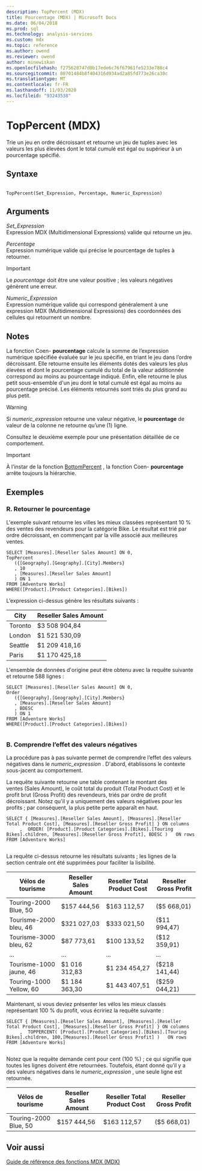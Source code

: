 ```yaml
---
description: TopPercent (MDX)
title: Pourcentage (MDX) | Microsoft Docs
ms.date: 06/04/2018
ms.prod: sql
ms.technology: analysis-services
ms.custom: mdx
ms.topic: reference
ms.author: owend
ms.reviewer: owend
author: minewiskan
ms.openlocfilehash: f275628747d0b17ede6c76f67961fe5233e788c4
ms.sourcegitcommit: 80701484b8f404316d934ad2a85fd773e26ca30c
ms.translationtype: MT
ms.contentlocale: fr-FR
ms.lasthandoff: 11/03/2020
ms.locfileid: "93243538"
---
```

# <a name="toppercent-mdx"></a>TopPercent (MDX)


  Trie un jeu en ordre décroissant et retourne un jeu de tuples avec les valeurs les plus élevées dont le total cumulé est égal ou supérieur à un pourcentage spécifié.  
  
## <a name="syntax"></a>Syntaxe  
  
```  
  
TopPercent(Set_Expression, Percentage, Numeric_Expression)   
```  
  
## <a name="arguments"></a>Arguments  
 *Set_Expression*  
 Expression MDX (Multidimensional Expressions) valide qui retourne un jeu.  
  
 *Percentage*  
 Expression numérique valide qui précise le pourcentage de tuples à retourner.  
  
> [!IMPORTANT]  
>  Le *pourcentage* doit être une valeur positive ; les valeurs négatives génèrent une erreur.  
  
 *Numeric_Expression*  
 Expression numérique valide qui correspond généralement à une expression MDX (Multidimensional Expressions) des coordonnées des cellules qui retournent un nombre.  
  
## <a name="remarks"></a>Notes  
 La fonction Coen- **pourcentage** calcule la somme de l’expression numérique spécifiée évaluée sur le jeu spécifié, en triant le jeu dans l’ordre décroissant. Elle retourne ensuite les éléments dotés des valeurs les plus élevées et dont le pourcentage cumulé du total de la valeur additionnée correspond au moins au pourcentage indiqué. Enfin, elle retourne le plus petit sous-ensemble d'un jeu dont le total cumulé est égal au moins au pourcentage précisé. Les éléments retournés sont triés du plus grand au plus petit.  
  
> [!WARNING]  
>  Si *numeric_expression*  retourne une valeur négative, le **pourcentage** de valeur de la colonne ne retourne qu’une (1) ligne.  
>   
>  Consultez le deuxième exemple pour une présentation détaillée de ce comportement.  
  
> [!IMPORTANT]  
>  À l’instar de la fonction [BottomPercent](../mdx/bottompercent-mdx.md) , la fonction Coen- **pourcentage** arrête toujours la hiérarchie.  
  
## <a name="examples"></a>Exemples  

### <a name="a-return-toppercent"></a>R. Retourner le pourcentage

 L'exemple suivant retourne les villes les mieux classées représentant 10 % des ventes des revendeurs pour la catégorie Bike. Le résultat est trié par ordre décroissant, en commençant par la ville associé aux meilleures ventes.  
  
```  
SELECT [Measures].[Reseller Sales Amount] ON 0,  
TopPercent  
   ({[Geography].[Geography].[City].Members}  
   , 10  
   , [Measures].[Reseller Sales Amount]  
   ) ON 1  
FROM [Adventure Works]  
WHERE([Product].[Product Categories].[Bikes])  
```  
  
 L’expression ci-dessus génère les résultats suivants :  
  
|City|Reseller Sales Amount|  
|-|---------------------------|  
|Toronto|$3 508 904,84|  
|London|$1 521 530,09|  
|Seattle|$1 209 418,16|  
|Paris|$1 170 425,18|  
  
 L'ensemble de données d'origine peut être obtenu avec la requête suivante et retourne 588 lignes :  
  
```  
SELECT [Measures].[Reseller Sales Amount] ON 0,  
Order  
   ({[Geography].[Geography].[City].Members}  
   , [Measures].[Reseller Sales Amount]  
   , BDESC  
   ) ON 1  
FROM [Adventure Works]  
WHERE([Product].[Product Categories].[Bikes])  
  
```  
  
### <a name="b-understand-the-effect-of-negative-values"></a>B. Comprendre l’effet des valeurs négatives

 La procédure pas à pas suivante permet de comprendre l’effet des valeurs négatives dans le *numeric_expression* . D'abord, établissons le contexte sous-jacent au comportement.  
  
 La requête suivante retourne une table contenant le montant des ventes (Sales Amount), le coût total du produit (Total Product Cost) et le profit brut (Gross Profit) des revendeurs, triés par ordre de profit décroissant. Notez qu'il y a uniquement des valeurs négatives pour les profits ; par conséquent, la plus petite perte apparaît en haut.  
  
```  
SELECT { [Measures].[Reseller Sales Amount], [Measures].[Reseller Total Product Cost], [Measures].[Reseller Gross Profit] } ON columns  
     ,  ORDER( [Product].[Product Categories].[Bikes].[Touring Bikes].children, [Measures].[Reseller Gross Profit], BDESC )   ON rows  
FROM [Adventure Works]  
  
```  
  
 La requête ci-dessus retourne les résultats suivants ; les lignes de la section centrale ont été supprimées pour faciliter la lisibilité.  
  
|Vélos de tourisme|Reseller Sales Amount|Reseller Total Product Cost|Reseller Gross Profit|  
|-|---------------------------|---------------------------------|---------------------------|  
|Touring-2000 Blue, 50|$157 444,56|$163 112,57|($5 668,01)|  
|Tourisme-2000 bleu, 46|$321 027,03|$333 021,50|($11 994,47)|  
|Tourisme-3000 bleu, 62|$87 773,61|$100 133,52|($12 359,91)|  
|...|...|...|...|  
|Tourisme-1000 jaune, 46|$1 016 312,83|$1 234 454,27|($218 141,44)|  
|Touring-1000 Yellow, 60|$1 184 363,30|$1 443 407,51|($259 044,21)|  
  
 Maintenant, si vous deviez présenter les vélos les mieux classés représentant 100 % du profit, vous écririez la requête suivante :  
  
```  
SELECT { [Measures].[Reseller Sales Amount], [Measures].[Reseller Total Product Cost], [Measures].[Reseller Gross Profit] } ON columns  
     ,  TOPPERCENT( [Product].[Product Categories].[Bikes].[Touring Bikes].children, 100,[Measures].[Reseller Gross Profit] )   ON rows  
FROM [Adventure Works]  
  
```  
  
 Notez que la requête demande cent pour cent (100 %) ; ce qui signifie que toutes les lignes doivent être retournées. Toutefois, étant donné qu’il y a des valeurs négatives dans le *numeric_expression* , une seule ligne est retournée.  
  
|Vélos de tourisme|Reseller Sales Amount|Reseller Total Product Cost|Reseller Gross Profit|  
|-|---------------------------|---------------------------------|---------------------------|  
|Touring-2000 Blue, 50|$157 444,56|$163 112,57|($5 668,01)|  
  
## <a name="see-also"></a>Voir aussi  
 [Guide de référence des fonctions MDX &#40;MDX&#41;](../mdx/mdx-function-reference-mdx.md)  
  
  
